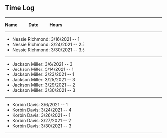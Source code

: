 ## Time Log ##
____________________________________

**Name** &nbsp; &nbsp; &nbsp; &nbsp; **Date** &nbsp; &nbsp; &nbsp; &nbsp; **Hours**
____________________________________

- Nessie Richmond: 3/16/2021 -- 1
- Nessie Richmond: 3/24/2021 -- 2.5
- Nessie Richmond: 3/30/2021 -- 3.5

-----------------------------------

- Jackson Miller: 3/6/2021 -- 3
- Jackson Miller: 3/14/2021 -- 1
- Jackson Miller: 3/23/2021 -- 1
- Jackson Miller: 3/25/2021 -- 3
- Jackson Miller: 3/29/2021 -- 2
- Jackson Miller: 3/30/2021 -- 3

----------------------------------

- Korbin Davis: 3/6/2021 -- 1
- Korbin Davis: 3/24/2021 -- 4
- Korbin Davis: 3/26/2021 -- 1
- Korbin Davis: 3/27/2021 -- 2
- Korbin Davis: 3/30/2021 -- 3

----------------------------------
